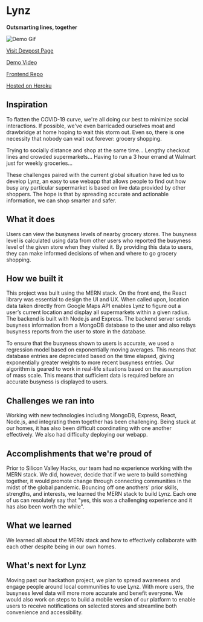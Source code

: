 # Lynz

**Outsmarting lines, together**

![Demo Gif](https://github.com/nicholas-tao/lynz-backend/blob/master/gifs/demo.gif)

[Visit Devpost Page](https://devpost.com/software/lynz)

[Demo Video](https://youtu.be/DzKA0FkMRdE)

[Frontend Repo](https://github.com/nicholas-tao/lynz-frontend)

[Hosted on Heroku](https://lynz-backend.herokuapp.com/)

## Inspiration

To flatten the COVID-19 curve, we're all doing our best to minimize social interactions. If possible, we've even barricaded ourselves moat and drawbridge at home hoping to wait this storm out. Even so, there is one necessity that nobody can wait out forever: grocery shopping.

Trying to socially distance and shop at the same time… Lengthy checkout lines and crowded supermarkets... Having to run a 3 hour errand at Walmart just for weekly groceries...

These challenges paired with the current global situation have led us to develop Lynz, an easy to use webapp that allows people to find out how busy any particular supermarket is based on live data provided by other shoppers. The hope is that by spreading accurate and actionable information, we can shop smarter and safer.

## What it does

Users can view the busyness levels of nearby grocery stores. The busyness level is calculated using data from other users who reported the busyness level of the given store when they visited it. By providing this data to users, they can make informed decisions of when and where to go grocery shopping.

## How we built it

This project was built using the MERN stack. On the front end, the React library was essential to design the UI and UX. When called upon, location data taken directly from Google Maps API enables Lynz to figure out a user’s current location and display all supermarkets within a given radius. The backend is built with Node.js and Express. The backend server sends busyness information from a MongoDB database to the user and also relays busyness reports from the user to store in the database.

To ensure that the busyness shown to users is accurate, we used a regression model based on exponentially moving averages. This means that database entries are depreciated based on the time elapsed, giving exponentially greater weights to more recent busyness entries. Our algorithm is geared to work in real-life situations based on the assumption of mass scale. This means that sufficient data is required before an accurate busyness is displayed to users.

## Challenges we ran into

Working with new technologies including MongoDB, Express, React, Node.js, and integrating them together has been challenging. Being stuck at our homes, it has also been difficult coordinating with one another effectively. We also had difficulty deploying our webapp.

## Accomplishments that we're proud of

Prior to Silicon Valley Hacks, our team had no experience working with the MERN stack. We did, however, decide that if we were to build something together, it would promote change through connecting communities in the midst of the global pandemic. Bouncing off one anothers' prior skills, strengths, and interests, we learned the MERN stack to build Lynz. Each one of us can resolutely say that "yes, this was a challenging experience and it has also been worth the while".

## What we learned

We learned all about the MERN stack and how to effectively collaborate with each other despite being in our own homes.

## What's next for Lynz

Moving past our hackathon project, we plan to spread awareness and engage people around local communities to use Lynz. With more users, the busyness level data will more more accurate and benefit everyone. We would also work on steps to build a mobile version of our platform to enable users to receive notifications on selected stores and streamline both convenience and accessibility.

